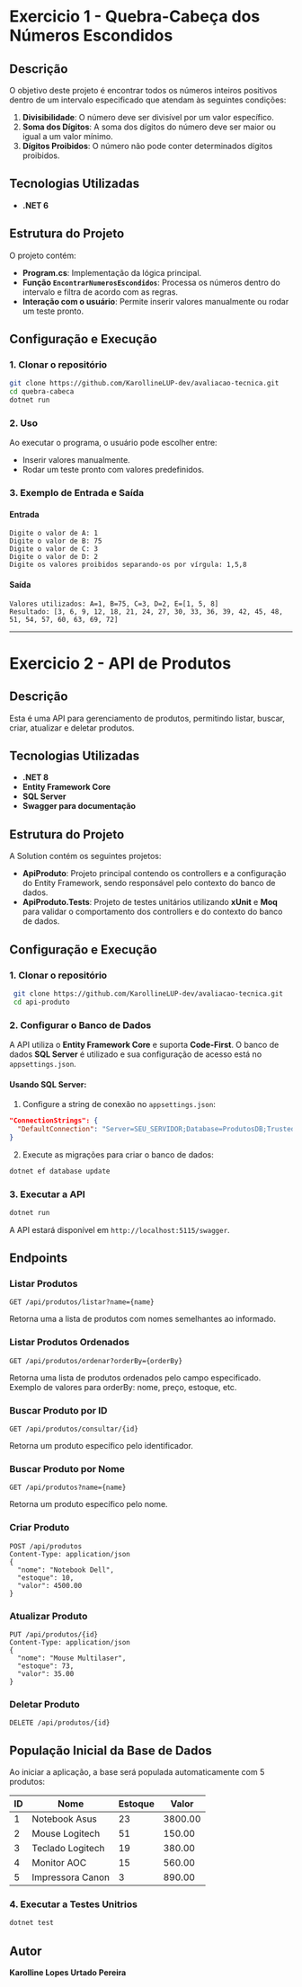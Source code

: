# Exercicio 1 - Quebra-Cabeça dos Números Escondidos

## Descrição

O objetivo deste projeto é encontrar todos os números inteiros positivos dentro de um intervalo especificado que atendam às seguintes condições:

1. **Divisibilidade**: O número deve ser divisível por um valor específico.
2. **Soma dos Dígitos**: A soma dos dígitos do número deve ser maior ou igual a um valor mínimo.
3. **Dígitos Proibidos**: O número não pode conter determinados dígitos proibidos.

## Tecnologias Utilizadas

- **.NET 6**

## Estrutura do Projeto

O projeto contém:

- **Program.cs**: Implementação da lógica principal.
- **Função `EncontrarNumerosEscondidos`**: Processa os números dentro do intervalo e filtra de acordo com as regras.
- **Interação com o usuário**: Permite inserir valores manualmente ou rodar um teste pronto.

## Configuração e Execução

### 1. Clonar o repositório

```sh
git clone https://github.com/KarollineLUP-dev/avaliacao-tecnica.git
cd quebra-cabeca
dotnet run
```

### 2. Uso

Ao executar o programa, o usuário pode escolher entre:

- Inserir valores manualmente.
- Rodar um teste pronto com valores predefinidos.

### 3. Exemplo de Entrada e Saída

#### Entrada

```
Digite o valor de A: 1
Digite o valor de B: 75
Digite o valor de C: 3
Digite o valor de D: 2
Digite os valores proibidos separando-os por vírgula: 1,5,8
```

#### Saída

```
Valores utilizados: A=1, B=75, C=3, D=2, E=[1, 5, 8]
Resultado: [3, 6, 9, 12, 18, 21, 24, 27, 30, 33, 36, 39, 42, 45, 48, 51, 54, 57, 60, 63, 69, 72]
```

---

# Exercicio 2 - API de Produtos

## Descrição

Esta é uma API para gerenciamento de produtos, permitindo listar, buscar, criar, atualizar e deletar produtos.

## Tecnologias Utilizadas

- **.NET 8**
- **Entity Framework Core**
- **SQL Server**
- **Swagger para documentação**

## Estrutura do Projeto

A Solution contém os seguintes projetos:

- **ApiProduto**: Projeto principal contendo os controllers e a configuração do Entity Framework, sendo responsável pelo contexto do banco de dados.
- **ApiProduto.Tests**: Projeto de testes unitários utilizando **xUnit** e **Moq** para validar o comportamento dos controllers e do contexto do banco de dados.

## Configuração e Execução

### 1. Clonar o repositório

```sh
 git clone https://github.com/KarollineLUP-dev/avaliacao-tecnica.git
 cd api-produto
```

### 2. Configurar o Banco de Dados

A API utiliza o **Entity Framework Core** e suporta **Code-First**.
O banco de dados **SQL Server** é utilizado e sua configuração de acesso está no `appsettings.json`.

#### **Usando SQL Server:**

1. Configure a string de conexão no `appsettings.json`:

```json
"ConnectionStrings": {
  "DefaultConnection": "Server=SEU_SERVIDOR;Database=ProdutosDB;Trusted_Connection=True;MultipleActiveResultSets=true"
}
```

2. Execute as migrações para criar o banco de dados:

```sh
dotnet ef database update
```

### 3. Executar a API

```sh
dotnet run 
```

A API estará disponível em `http://localhost:5115/swagger`.

## Endpoints

### **Listar Produtos**

```http
GET /api/produtos/listar?name={name}
```

Retorna uma a lista de produtos com nomes semelhantes ao informado.

### **Listar Produtos Ordenados**

```http
GET /api/produtos/ordenar?orderBy={orderBy}
```

Retorna uma lista de produtos ordenados pelo campo especificado.
Exemplo de valores para orderBy: nome, preço, estoque, etc.

### **Buscar Produto por ID**

```http
GET /api/produtos/consultar/{id}
```

Retorna um produto específico pelo identificador.

### **Buscar Produto por Nome**

```http
GET /api/produtos?name={name}
```

Retorna um produto específico pelo nome.

### **Criar Produto**

```http
POST /api/produtos
Content-Type: application/json
{
  "nome": "Notebook Dell",
  "estoque": 10,
  "valor": 4500.00
}
```

### **Atualizar Produto**

```http
PUT /api/produtos/{id}
Content-Type: application/json
{
  "nome": "Mouse Multilaser",
  "estoque": 73,
  "valor": 35.00
}
```

### **Deletar Produto**

```http
DELETE /api/produtos/{id}
```

## População Inicial da Base de Dados

Ao iniciar a aplicação, a base será populada automaticamente com 5 produtos:

| ID  | Nome             | Estoque | Valor   |
| --- | ---------------- | ------- | ------- |
| 1   | Notebook Asus    | 23      | 3800.00 |
| 2   | Mouse Logitech   | 51      | 150.00  |
| 3   | Teclado Logitech | 19      | 380.00  |
| 4   | Monitor AOC      | 15      | 560.00  |
| 5   | Impressora Canon | 3       | 890.00  |


### 4. Executar a Testes Unitrios

```sh
dotnet test 
```

## Autor

**Karolline Lopes Urtado Pereira**
